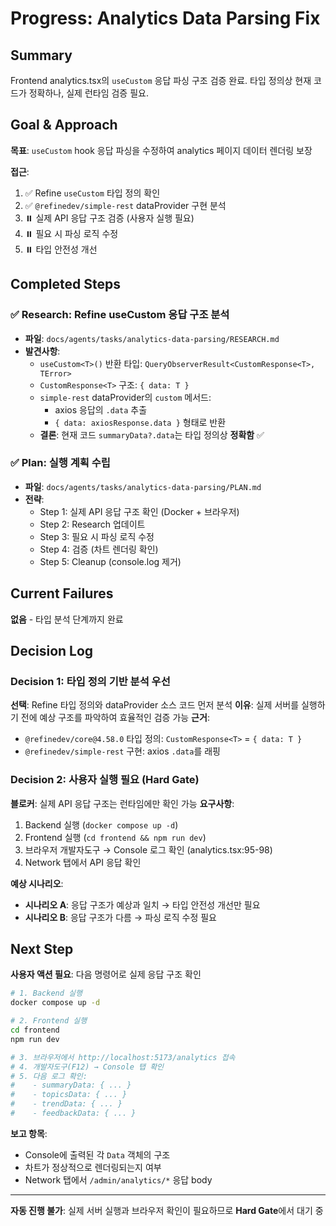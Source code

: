 # Progress: Analytics Data Parsing Fix

## Summary
Frontend analytics.tsx의 `useCustom` 응답 파싱 구조 검증 완료. 타입 정의상 현재 코드가 정확하나, 실제 런타임 검증 필요.

## Goal & Approach
**목표**: `useCustom` hook 응답 파싱을 수정하여 analytics 페이지 데이터 렌더링 보장

**접근**:
1. ✅ Refine `useCustom` 타입 정의 확인
2. ✅ `@refinedev/simple-rest` dataProvider 구현 분석
3. ⏸️ 실제 API 응답 구조 검증 (사용자 실행 필요)
4. ⏸️ 필요 시 파싱 로직 수정
5. ⏸️ 타입 안전성 개선

## Completed Steps

### ✅ Research: Refine useCustom 응답 구조 분석
- **파일**: `docs/agents/tasks/analytics-data-parsing/RESEARCH.md`
- **발견사항**:
  - `useCustom<T>()` 반환 타입: `QueryObserverResult<CustomResponse<T>, TError>`
  - `CustomResponse<T>` 구조: `{ data: T }`
  - `simple-rest` dataProvider의 `custom` 메서드:
    - axios 응답의 `.data` 추출
    - `{ data: axiosResponse.data }` 형태로 반환
  - **결론**: 현재 코드 `summaryData?.data`는 타입 정의상 **정확함** ✅

### ✅ Plan: 실행 계획 수립
- **파일**: `docs/agents/tasks/analytics-data-parsing/PLAN.md`
- **전략**:
  - Step 1: 실제 API 응답 구조 확인 (Docker + 브라우저)
  - Step 2: Research 업데이트
  - Step 3: 필요 시 파싱 로직 수정
  - Step 4: 검증 (차트 렌더링 확인)
  - Step 5: Cleanup (console.log 제거)

## Current Failures
**없음** - 타입 분석 단계까지 완료

## Decision Log

### Decision 1: 타입 정의 기반 분석 우선
**선택**: Refine 타입 정의와 dataProvider 소스 코드 먼저 분석
**이유**: 실제 서버를 실행하기 전에 예상 구조를 파악하여 효율적인 검증 가능
**근거**:
- `@refinedev/core@4.58.0` 타입 정의: `CustomResponse<T>` = `{ data: T }`
- `@refinedev/simple-rest` 구현: axios `.data`를 래핑

### Decision 2: 사용자 실행 필요 (Hard Gate)
**블로커**: 실제 API 응답 구조는 런타임에만 확인 가능
**요구사항**:
1. Backend 실행 (`docker compose up -d`)
2. Frontend 실행 (`cd frontend && npm run dev`)
3. 브라우저 개발자도구 → Console 로그 확인 (analytics.tsx:95-98)
4. Network 탭에서 API 응답 확인

**예상 시나리오**:
- **시나리오 A**: 응답 구조가 예상과 일치 → 타입 안전성 개선만 필요
- **시나리오 B**: 응답 구조가 다름 → 파싱 로직 수정 필요

## Next Step
**사용자 액션 필요**: 다음 명령어로 실제 응답 구조 확인

```bash
# 1. Backend 실행
docker compose up -d

# 2. Frontend 실행
cd frontend
npm run dev

# 3. 브라우저에서 http://localhost:5173/analytics 접속
# 4. 개발자도구(F12) → Console 탭 확인
# 5. 다음 로그 확인:
#    - summaryData: { ... }
#    - topicsData: { ... }
#    - trendData: { ... }
#    - feedbackData: { ... }
```

**보고 항목**:
- Console에 출력된 각 `Data` 객체의 구조
- 차트가 정상적으로 렌더링되는지 여부
- Network 탭에서 `/admin/analytics/*` 응답 body

---

**자동 진행 불가**: 실제 서버 실행과 브라우저 확인이 필요하므로 **Hard Gate**에서 대기 중
